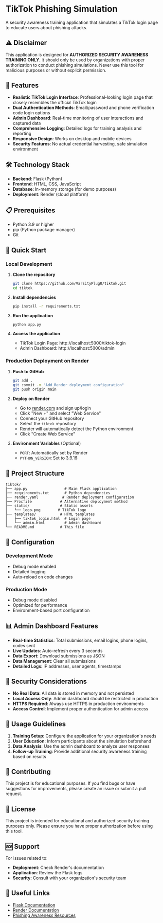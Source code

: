 # TikTok Phishing Simulation

A security awareness training application that simulates a TikTok login page to educate users about phishing attacks.

## ⚠️ Disclaimer

This application is designed for **AUTHORIZED SECURITY AWARENESS TRAINING ONLY**. It should only be used by organizations with proper authorization to conduct phishing simulations. Never use this tool for malicious purposes or without explicit permission.

## 🚀 Features

- **Realistic TikTok Login Interface**: Professional-looking login page that closely resembles the official TikTok login
- **Dual Authentication Methods**: Email/password and phone verification code login options
- **Admin Dashboard**: Real-time monitoring of user interactions and captured data
- **Comprehensive Logging**: Detailed logs for training analysis and reporting
- **Responsive Design**: Works on desktop and mobile devices
- **Security Features**: No actual credential harvesting, safe simulation environment

## 🛠️ Technology Stack

- **Backend**: Flask (Python)
- **Frontend**: HTML, CSS, JavaScript
- **Database**: In-memory storage (for demo purposes)
- **Deployment**: Render (cloud platform)

## 📋 Prerequisites

- Python 3.9 or higher
- pip (Python package manager)
- Git

## 🚀 Quick Start

### Local Development

1. **Clone the repository**
   ```bash
   git clone https://github.com/VarsityPlug0/tiktok.git
   cd tiktok
   ```

2. **Install dependencies**
   ```bash
   pip install -r requirements.txt
   ```

3. **Run the application**
   ```bash
   python app.py
   ```

4. **Access the application**
   - TikTok Login Page: http://localhost:5000/tiktok-login
   - Admin Dashboard: http://localhost:5000/admin

### Production Deployment on Render

1. **Push to GitHub**
   ```bash
   git add .
   git commit -m "Add Render deployment configuration"
   git push origin main
   ```

2. **Deploy on Render**
   - Go to [render.com](https://render.com) and sign up/login
   - Click "New +" and select "Web Service"
   - Connect your GitHub repository
   - Select the `tiktok` repository
   - Render will automatically detect the Python environment
   - Click "Create Web Service"

3. **Environment Variables** (Optional)
   - `PORT`: Automatically set by Render
   - `PYTHON_VERSION`: Set to 3.9.16

## 📁 Project Structure

```
tiktok/
├── app.py                 # Main Flask application
├── requirements.txt       # Python dependencies
├── render.yaml           # Render deployment configuration
├── Procfile             # Alternative deployment method
├── static/              # Static assets
│   └── logo.png        # TikTok logo
├── templates/           # HTML templates
│   ├── tiktok_login.html  # Login page
│   └── admin.html         # Admin dashboard
└── README.md            # This file
```

## 🔧 Configuration

### Development Mode
- Debug mode enabled
- Detailed logging
- Auto-reload on code changes

### Production Mode
- Debug mode disabled
- Optimized for performance
- Environment-based port configuration

## 📊 Admin Dashboard Features

- **Real-time Statistics**: Total submissions, email logins, phone logins, codes sent
- **Live Updates**: Auto-refresh every 3 seconds
- **Data Export**: Download submissions as JSON
- **Data Management**: Clear all submissions
- **Detailed Logs**: IP addresses, user agents, timestamps

## 🚨 Security Considerations

- **No Real Data**: All data is stored in memory and not persisted
- **Local Access Only**: Admin dashboard should be restricted in production
- **HTTPS Required**: Always use HTTPS in production environments
- **Access Control**: Implement proper authentication for admin access

## 📝 Usage Guidelines

1. **Training Setup**: Configure the application for your organization's needs
2. **User Education**: Inform participants about the simulation beforehand
3. **Data Analysis**: Use the admin dashboard to analyze user responses
4. **Follow-up Training**: Provide additional security awareness training based on results

## 🤝 Contributing

This project is for educational purposes. If you find bugs or have suggestions for improvements, please create an issue or submit a pull request.

## 📄 License

This project is intended for educational and authorized security training purposes only. Please ensure you have proper authorization before using this tool.

## 🆘 Support

For issues related to:
- **Deployment**: Check Render's documentation
- **Application**: Review the Flask logs
- **Security**: Consult with your organization's security team

## 🔗 Useful Links

- [Flask Documentation](https://flask.palletsprojects.com/)
- [Render Documentation](https://render.com/docs)
- [Phishing Awareness Resources](https://www.phishing.org/)
